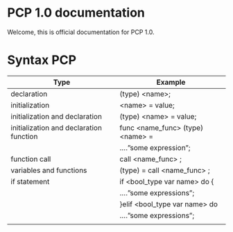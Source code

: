 # PCP 1.0 documentation
Welcome, this is official documentation for PCP 1.0.



# Syntax PCP

| Type | Example |
|------------|-------------|
| declaration | (type) <name\>;| 
| initialization | <name\> = value; | 
| initialization and declaration | (type) <name\> = value; |
| initialization and declaration function | funс <name_func> (type) <name\> =
||….”some expression”;
| function call  | call <name_func> <name> <name>; | 
| variables and functions  | (type) <name> = call <name_func> <name>; | 
| if statement  | if <bool_type var name> do {
||….”some expressions”;
||}elif <bool_type var name> do
||….”some expressions”;
||
 

